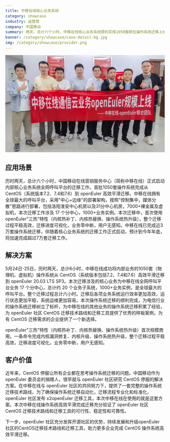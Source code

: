 ```yaml
---
title: 中移在线核心业务系统
category: showcase
industry: 运营商
company: 中国移动
summary: 两天，总计六个小时，中移在线核心业务系统顺利完成1050套欧拉操作系统迁移上线
banner: /category/showcase/case-detail-bg.jpg
img: /category/showcase/provider.png
---
```


<div class="case-img"><img src="./1.jpeg"/></div>

## 应用场景

历时两天，总计六个小时，中国移动在线营销服务中心（简称中移在线）正式启动内部核心业务系统全网呼叫平台的迁移工作。首批1050套操作系统完成从 CentOS（系统版本7.2、7.4和7.6）到 openEuler 高效平滑迁移。中移在线拥有全球最大的呼叫平台，采用"中心+边缘"的部署架构，按照"控制集中，媒体分散"思路进行部署，包括洛阳淮安中心机房以及31分中心机房，7000+裸金属及虚拟机，本次迁移工作涉及 17 个分中心，1000+业务实例。本次迁移中，首次使用openEuler"三热"特性（内核热补丁、内核热替换、操作系统热升级），整个迁移过程平稳高效，迁移进度可视化，业务零中断，用户无感知。中移在线已完成近3万套操作系统迁移，伴随着核心业务系统的迁移工作正式启动，预计到今年年底，将加速完成超过7万套迁移工作。

## 解决方案

5月24日-25日，历时两天，总计6小时，中移在线成功将内部业务的1050套（物理机、虚拟机）操作系统从 CentOS（系统版本包括7.2、7.4和7.6）高效平滑迁移到 openEuler 20.03 LTS SP3。本次迁移涉及的核心业务为中移在线全网呼叫平台业务 17 个分中心，总计约 20 个业务子系统，1000+业务实例，是全球最大的呼叫平台。整个迁移过程总计六小时。迁移后各项业务系统运行效率更加高效，运行状态更加平稳，系统运维更加容易。本次操作系统迁移的顺利完成，为电信行业的操作系统迁移树立了标杆，为中移在线的其他业务的操作系统迁移积累了经验，为 openEuler 社区 CentOS 迁移技术路线和迁移工具提供了优秀的样板案例，为有 CentOS 迁移需求的企业提供了一个新选择。

openEuler"三热"特性（内核热补丁、内核热替换、操作系统热升级）首次规模商用。一条命令完成内核漏洞修复、内核升级、操作系统热升级，整个迁移过程平稳高效，迁移进度可视化，业务零中断，用户无感知。

## 客户价值

近年来，CentOS 停服让所有企业都在思考操作系统迁移的问题。中国移动作为 openEuler 委员会的捐赠人，很早就与 openEuler 社区研究 CentOS 停服的解决方案。在中移在线与 openEuler 社区的共同努力下，提供了一套完整的操作系统迁移技术路线，为了确保操作系统迁移自动化，迁移流程专业化和标准化，openEuler 社区发布 x2openEuler 迁移工具，本次中移在线在使用的就是这套方案。本次中移在线操作系统高效平滑完成迁移充分验证了 openEuler 社区 CentOS 迁移技术路线和迁移工具的可行性、稳定性和可靠性。

下一步，openEuler 社区充分发挥开源社区的优势，持续发展和升级openEuler 社区的CentOS迁移技术路线和迁移工具，助力更多企业完成 CentOS 操作系统高效平滑迁移。


